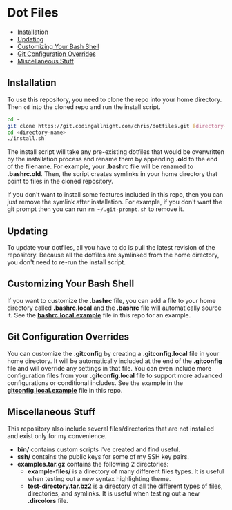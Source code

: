 # Dot Files

- [Installation](#installation)
- [Updating](#updating)
- [Customizing Your Bash Shell](#customizing-your-bash-shell)
- [Git Configuration Overrides](#git-configuration-overrides)
- [Miscellaneous Stuff](#miscellaneous-stuff)

## Installation

To use this repository, you need to clone the repo into your home directory. Then `cd` into the cloned repo and run the install script.

```bash
cd ~
git clone https://git.codingallnight.com/chris/dotfiles.git [directory-name]
cd <directory-name>
./install.sh
```

The install script will take any pre-existing dotfiles that would be overwritten by the installation process and rename them by appending **.old** to the end of the filename. For example, your **.bashrc** file will be renamed to **.bashrc.old**. Then, the script creates symlinks in your home directory that point to files in the cloned repository.

If you don't want to install some features included in this repo, then you can just remove the symlink after installation. For example, if you don't want the git prompt then you can run `rm ~/.git-prompt.sh` to remove it.

## Updating

To update your dotfiles, all you have to do is pull the latest revision of the repository. Because all the dotfiles are symlinked from the home directory, you don't need to re-run the install script.

## Customizing Your Bash Shell

If you want to customize the **.bashrc** file, you can add a file to your home directory called **.bashrc.local** and the **.bashrc** file will automatically source it. See the [**bashrc.local.example**](bashrc.local.example) file in this repo for an example.

## Git Configuration Overrides

You can customize the **.gitconfig** by creating a **.gitconfig.local** file in your home directory. It will be automatically included at the end of the **.gitconfig** file and will override any settings in that file. You can even include more configuration files from your **.gitconfig.local** file to support more advanced configurations or conditional includes. See the example in the [**gitconfig.local.example**](gitconfig.local.example) file in this repo.

## Miscellaneous Stuff

This repository also include several files/directories that are not installed and exist only for my convenience.

- **bin/** contains custom scripts I've created and find useful.
- **ssh/** contains the public keys for some of my SSH key pairs.
- **examples.tar.gz** contains the following 2 directories:
  - **example-files/** is a directory of many different files types. It is useful when testing out a new syntax highlighting theme.
  - **test-directory.tar.bz2** is a directory of all the different types of files, directories, and symlinks. It is useful when testing out a new **.dircolors** file.



[_modeline]: # ( vi: set ts=4 sw=4 et wrap ft=markdown: )
